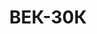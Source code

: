 ---
lang: ru
layout: featured
title: ВЕК-30К
max_weight: 30
icon: /assets/img/products/30К.png
description: "Диапазон: 200кг... 30т</br>Высота цифры индикатора: 58мм</br>Цена деления: 10кг</br>Масса весов: 96кг</br>Длина весов: 1300мм</br>Цена*: 65200грн"
---